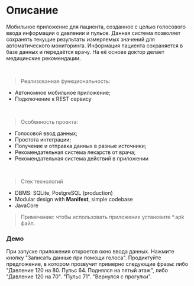 # Описание

Мобильное приложение для пациента, созданное с целью голосового ввода информации о давлении и пульсе. Данная система позволяет сохранять текущие результаты измеряемых значений для автоматического мониторинга.
Информация пациента сохраняется в базе данных и передаётся врачу. На её основе доктор делает медицинские
рекомендации.


<br/>

> Реализованная функциональность:

- Автономное мобильное приложение;
- Подключение к REST сервису

<br/>

> Особенность проекта:

- Голосовой ввод данных;
- Простота интеграции;
- Получение и отправка данных в разные источники;
- Рекомендательная система лекарств от врача;
- Рекомендательная система действий в приложении

<br/>

> Стек технологий

- DBMS: SQLite, PostgreSQL (production)
- Modular design with **Manifest**, simple codebase
- JavaCore

> Примечание: чтобы использовать приложение установите *.apk файл.

### Демо

При запуске приложения откроется окно ввода данных. Нажмите кнопку "Записать данные при помощи голоса". 
Продиктуйте предложение, в котором прозвучит примерно следующие фразы: 
либо "Давление 120 на 80. Пульс 64. Поднялся на пятый этаж", либо "Давление 120 на 70". "Пульс 71". "Вернулся с прогулки".